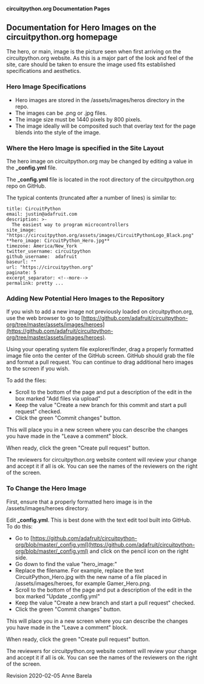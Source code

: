 #### circuitpython.org Documentation Pages

## Documentation for Hero Images on the circuitpython.org homepage

The hero, or main, image is the picture seen when first arriving on the circuitpython.org website. As this is 
a major part of the look and feel of the site, care should be taken to ensure the image used fits established 
specifications and aesthetics. 

### Hero Image Specifications

- Hero images are stored in the /assets/images/heros directory in the repo.
- The images can be .png or .jpg files.
- The image size must be 1440 pixels by 800 pixels.
- The image ideally will be composited such that overlay text for the page blends into the style of the image.

### Where the Hero Image is specified in the Site Layout

The hero image on circuitpython.org may be changed by editing a value in the **_config.yml** file.

The **_config.yml** file is located in the root directory of the circuitpython.org repo on GitHub.

The typical contents (truncated after a number of lines) is similar to:

    title: CircuitPython
    email: justin@adafruit.com
    description: >-
      The easiest way to program microcontrollers
    site_image: "https://circuitpython.org/assets/images/CircuitPythonLogo_Black.png"
    **hero_image: CircuitPython_Hero.jpg**
    timezone: America/New_York
    twitter_username: circuitpython
    github_username:  adafruit
    baseurl: ""
    url: "https://circuitpython.org"
    paginate: 5
    excerpt_separator: <!--more-->
    permalink: pretty ...

### Adding New Potential Hero Images to the Repository

If you wish to add a new image not previously loaded on circuitpython.org, use the web browser to go to 
[https://github.com/adafruit/circuitpython-org/tree/master/assets/images/heroes](https://github.com/adafruit/circuitpython-org/tree/master/assets/images/heroes).

Using your operating system file explorer/finder, drag a properly formatted image file onto the center of the GitHub screen. 
GitHub should grab the file and format a pull request. You can continue to drag additional hero images to the screen if you wish.

To add the files:
- Scroll to the bottom of the page and put a description of the edit in the box marked "Add files via upload"
- Keep the value "Create a new branch for this commit and start a pull request" checked.
- Click the green "Commit changes" button.

This will place you in a new screen where you can describe the changes you have made in the "Leave a comment" block.

When ready, click the green "Create pull request" button.

The reviewers for circuitpython.org website content will review your change and accept it if all is ok. You can see the names of the 
reviewers on the right of the screen.

### To Change the Hero Image

First, ensure that a properly formatted hero image is in the /assets/images/heroes directory. 

Edit **_config.yml**. This is best done with the text edit tool built into GitHub. To do this:

- Go to [https://github.com/adafruit/circuitpython-org/blob/master/_config.yml](https://github.com/adafruit/circuitpython-org/blob/master/_config.yml) 
and click on the pencil icon on the right side.
- Go down to find the value "hero_image:"
- Replace the filename. For example, replace the text CircuitPython_Hero.jpg with the new name of a file placed in /assets/images/heroes, 
for example Gamer_Hero.png.
- Scroll to the bottom of the page and put a description of the edit in the box marked "Update _config.yml"
- Keep the value "Create a new branch and start a pull request" checked.
- Click the green "Commit changes" button.

This will place you in a new screen where you can describe the changes you have made in the "Leave a comment" block.

When ready, click the green "Create pull request" button.

The reviewers for circuitpython.org website content will review your change and accept it if all is ok. You can see the names of the 
reviewers on the right of the screen.

Revision 2020-02-05 Anne Barela
